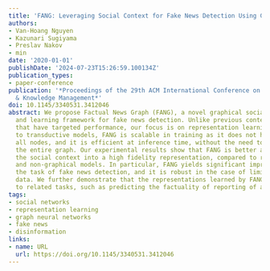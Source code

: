 ```yaml
---
title: 'FANG: Leveraging Social Context for Fake News Detection Using Graph Representation'
authors:
- Van-Hoang Nguyen
- Kazunari Sugiyama
- Preslav Nakov
- min
date: '2020-01-01'
publishDate: '2024-07-23T15:26:59.100134Z'
publication_types:
- paper-conference
publication: '*Proceedings of the 29th ACM International Conference on Information
  & Knowledge Management*'
doi: 10.1145/3340531.3412046
abstract: We propose Factual News Graph (FANG), a novel graphical social context representation
  and learning framework for fake news detection. Unlike previous contextual models
  that have targeted performance, our focus is on representation learning. Compared
  to transductive models, FANG is scalable in training as it does not have to maintain
  all nodes, and it is efficient at inference time, without the need to re-process
  the entire graph. Our experimental results show that FANG is better at capturing
  the social context into a high fidelity representation, compared to recent graphical
  and non-graphical models. In particular, FANG yields significant improvements for
  the task of fake news detection, and it is robust in the case of limited training
  data. We further demonstrate that the representations learned by FANG generalize
  to related tasks, such as predicting the factuality of reporting of a news medium.
tags:
- social networks
- representation learning
- graph neural networks
- fake news
- disinformation
links:
- name: URL
  url: https://doi.org/10.1145/3340531.3412046
---
```

